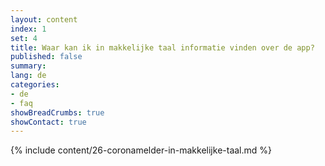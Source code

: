 ```yaml
---
layout: content
index: 1
set: 4
title: Waar kan ik in makkelijke taal informatie vinden over de app?
published: false
summary: 
lang: de
categories:
- de
- faq
showBreadCrumbs: true
showContact: true
---
```

{% include content/26-coronamelder-in-makkelijke-taal.md %}
